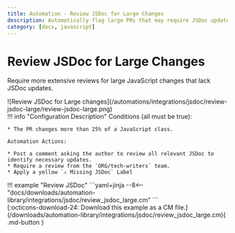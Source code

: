 ```yaml
---
title: Automation - Review JSDoc for Large Changes
description: Automatically flag large PRs that may require JSDoc updates.
category: [docs, javascript]
---
```

# Review JSDoc for Large Changes

Require more extensive reviews for large JavaScript changes that lack JSDoc updates.

<div class="automationImage" markdown="1">
![Review JSDoc for Large changes](/automations/integrations/jsdoc/review-jsdoc-large/review-jsdoc-large.png)
</div>
<div class="automationDescription" markdown="1">
!!! info "Configuration Description"
    Conditions (all must be true):

    * The PR changes more than 25% of a JavaScript class.

    Automation Actions:

    * Post a comment asking the author to review all relevant JSDoc to identify necessary updates.
    * Require a review from the `ORG/tech-writers` team.
    * Apply a yellow `⚠️ Missing JSDoc` Label


</div>
<div class="automationExample" markdown="1">
!!! example "Review JSDoc"
    ```yaml+jinja
    --8<-- "docs/downloads/automation-library/integrations/jsdoc/review_jsdoc_large.cm"
    ```
    <div class="result" markdown>
      <span>
      [:octicons-download-24: Download this example as a CM file.](/downloads/automation-library/integrations/jsdoc/review_jsdoc_large.cm){ .md-button }
      </span>
    </div>
</div>
